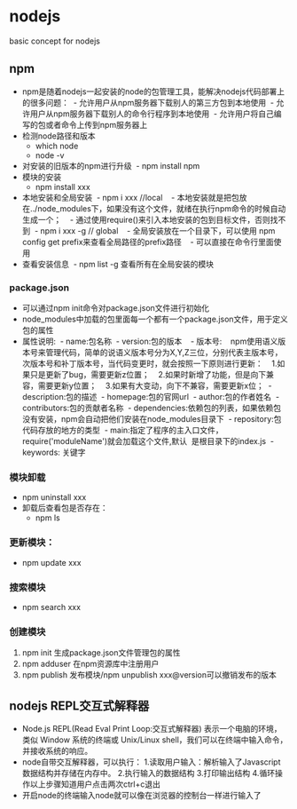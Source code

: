 # nodejs
basic concept for nodejs

## npm
- npm是随着nodejs一起安装的node的包管理工具，能解决nodejs代码部署上的很多问题：
  - 允许用户从npm服务器下载别人的第三方包到本地使用
  - 允许用户从npm服务器下载别人的命令行程序到本地使用
  - 允许用户将自己编写的包或者命令上传到npm服务器上
- 检测node路径和版本
  - which node
  - node -v
- 对安装的旧版本的npm进行升级
  - npm install npm 
- 模块的安装
  - npm install xxx
- 本地安装和全局安装
  - npm i xxx //local
    - 本地安装就是把包放在../node_modules下，如果没有这个文件，就绪在执行npm命令的时候自动生成一个；
    - 通过使用require()来引入本地安装的包到目标文件，否则找不到
  - npm i xxx -g // global
    - 全局安装放在一个目录下，可以使用 npm config get prefix来查看全局路径的prefix路径
    - 可以直接在命令行里面使用
- 查看安装信息
  - npm list -g 查看所有在全局安装的模块
### package.json
- 可以通过npm init命令对package.json文件进行初始化
- node_modules中加载的包里面每一个都有一个package.json文件，用于定义包的属性
- 属性说明:
  - name:包名称
  - version:包的版本
    - 版本号:
    npm使用语义版本号来管理代码，简单的说语义版本号分为X,Y,Z三位，分别代表主版本号，次版本号和补丁版本号，当代码变更时，就会按照一下原则进行更新：
    1.如果只是更新了bug，需要更新z位置；
    2.如果时新增了功能，但是向下兼容，需要更新y位置；
    3.如果有大变动，向下不兼容，需要更新x位；
  - description:包的描述
  - homepage:包的官网url
  - author:包的作者姓名
  - contributors:包的贡献者名称
  - dependencies:依赖包的列表，如果依赖包没有安装，npm会自动把他们安装在node_modules目录下
  - repository:包代码存放的地方的类型
  - main:指定了程序的主入口文件，require('moduleName')就会加载这个文件,默认
  是根目录下的index.js
  - keywords: 关键字
### 模块卸载
- npm uninstall xxx
- 卸载后查看包是否存在：
  - npm ls
### 更新模块：
- npm update xxx
### 搜索模块
- npm search xxx
### 创建模块
1. npm init 生成package.json文件管理包的属性
2. npm adduser 在npm资源库中注册用户
3. npm publish 发布模块/npm unpublish xxx@version可以撤销发布的版本
## nodejs  REPL交互式解释器
- Node.js REPL(Read Eval Print Loop:交互式解释器) 表示一个电脑的环境，类似 Window 系统的终端或 Unix/Linux shell，我们可以在终端中输入命令，并接收系统的响应。
- node自带交互解释器，可以执行：
 1.读取用户输入：解析输入了Javascript 数据结构并存储在内存中。
 2.执行输入的数据结构
 3.打印输出结构
 4.循环操作以上步骤知道用户点击两次ctrl+c退出
- 开启node的终端输入node就可以像在浏览器的控制台一样进行输入了
